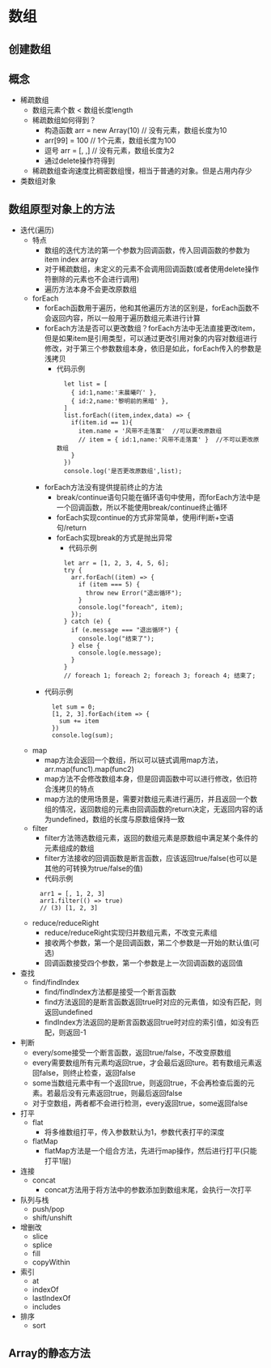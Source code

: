 # 数组
## 创建数组
## 概念
- 稀疏数组
  - 数组元素个数 < 数组长度length
  - 稀疏数组如何得到？
    - 构造函数 arr = new Array(10) // 没有元素，数组长度为10
    - arr[99] = 100 // 1个元素，数组长度为100
    - 逗号 arr = [, ,] // 没有元素，数组长度为2
    - 通过delete操作符得到
  - 稀疏数组查询速度比稠密数组慢，相当于普通的对象。但是占用内存少
- 类数组对象
## 数组原型对象上的方法
- 迭代(遍历)
  - 特点
    - 数组的迭代方法的第一个参数为回调函数，传入回调函数的参数为item index array
    - 对于稀疏数组，未定义的元素不会调用回调函数(或者使用delete操作符删除的元素也不会进行调用)
    - 遍历方法本身不会更改原数组
  - forEach
    - forEach函数用于遍历，他和其他遍历方法的区别是，forEach函数不会返回内容，所以一般用于遍历数组元素进行计算
    - forEach方法是否可以更改数组？forEach方法中无法直接更改item，但是如果item是引用类型，可以通过更改引用对象的内容对数组进行修改，对于第三个参数数组本身，依旧是如此，forEach传入的参数是浅拷贝
      - 代码示例
        ```
          let list = [
            { id:1,name:'末晨曦吖' },
            { id:2,name:'黎明前的黑暗' },
          ]
          list.forEach((item,index,data) => {
            if(item.id == 1){
              item.name = '风带不走落寞'  //可以更改原数组
              // item = { id:1,name:'风带不走落寞' }  //不可以更改原数组
            }
          })
          console.log('是否更改原数组',list);
        ```
    - forEach方法没有提供提前终止的方法
      - break/continue语句只能在循环语句中使用，而forEach方法中是一个回调函数，所以不能使用break/continue终止循环
      - forEach实现continue的方式非常简单，使用if判断+空语句/return
      - forEach实现break的方式是抛出异常
        - 代码示例
        ```
          let arr = [1, 2, 3, 4, 5, 6];
          try {
            arr.forEach((item) => {
              if (item === 5) {
                throw new Error("退出循环");
              }
              console.log("foreach", item);
            });
          } catch (e) {
            if (e.message === "退出循环") {
              console.log("结束了");
            } else {
              console.log(e.message);
            }
          }
          // foreach 1; foreach 2; foreach 3; foreach 4; 结束了;
        ```
    - 代码示例
        ```
          let sum = 0;
          [1, 2, 3].forEach(item => {
            sum += item
          })
          console.log(sum);
        ```
  - map
    - map方法会返回一个数组，所以可以链式调用map方法，arr.map(func1).map(func2)
    - map方法不会修改数组本身，但是回调函数中可以进行修改，依旧符合浅拷贝的特点
    - map方法的使用场景是，需要对数组元素进行遍历，并且返回一个数组的情况，返回数组的元素由回调函数的return决定，无返回内容的话为undefined，数组的长度与原数组保持一致
  - filter
    - filter方法筛选数组元素，返回的数组元素是原数组中满足某个条件的元素组成的数组
    - filter方法接收的回调函数是断言函数，应该返回true/false(也可以是其他的可转换为true/false的值)
    - 代码示例
    ```
      arr1 = [, 1, 2, 3]
      arr1.filter(() => true)
      // (3) [1, 2, 3]
    ```
  - reduce/reduceRight
    - reduce/reduceRight实现归并数组元素，不改变元素组
    - 接收两个参数，第一个是回调函数，第二个参数是一开始的默认值(可选)
    - 回调函数接受四个参数，第一个参数是上一次回调函数的返回值
- 查找
  - find/findIndex
    - find/findIndex方法都是接受一个断言函数
    - find方法返回的是断言函数返回true时对应的元素值，如没有匹配，则返回undefined
    - findIndex方法返回的是断言函数返回true时对应的索引值，如没有匹配，则返回-1
- 判断
  - every/some接受一个断言函数，返回true/false，不改变原数组
  - every需要数组所有元素均返回true，才会最后返回ture。若有数组元素返回false，则终止检查，返回false
  - some当数组元素中有一个返回true，则返回true，不会再检查后面的元素。若最后没有元素返回true，则最后返回false
  - 对于空数组，两者都不会进行检测，every返回true，some返回false
- 打平
  - flat
    - 将多维数组打平，传入参数默认为1，参数代表打平的深度
  - flatMap
    - flatMap方法是一个组合方法，先进行map操作，然后进行打平(只能打平1层)
- 连接
  - concat
    - concat方法用于将方法中的参数添加到数组末尾，会执行一次打平
- 队列与栈
  - push/pop
  - shift/unshift
- 增删改
  - slice
  - splice
  - fill
  - copyWithin
- 索引
  - at
  - indexOf
  - lastIndexOf
  - includes
- 排序
  - sort
## Array的静态方法